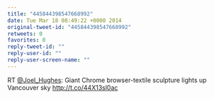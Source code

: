 ```yaml
---
title: "445844398547668992"
date: Tue Mar 18 08:49:22 +0000 2014
original-tweet-id: "445844398547668992"
retweets: 0
favorites: 0
reply-tweet-id: ""
reply-user-id: ""
reply-user-screen-name: ""
---
```

RT <a href="https://twitter.com/Joel_Hughes">@Joel_Hughes</a>: Giant Chrome browser-textile sculpture lights up Vancouver sky http://t.co/44X13sl0ac
